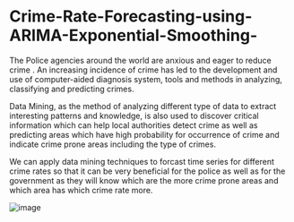 # Crime-Rate-Forecasting-using-ARIMA-Exponential-Smoothing-

 The Police agencies around the world are anxious and eager to reduce crime . An increasing incidence of crime has led to the development and use of computer-aided diagnosis system, tools and methods in analyzing, classifying and predicting crimes.
 
 Data Mining, as the method of analyzing different type of data to extract interesting patterns and knowledge, is also used to discover critical information which can help local authorities detect crime as well as predicting areas which have high probability for occurrence of crime and indicate crime prone areas including the type of crimes.
 
 We can apply data mining techniques to forcast time  series for different crime rates so that it can be very  beneficial for the police as well as for the government  as they will know which are the more crime prone  areas and which area has which crime rate more.

![image](https://user-images.githubusercontent.com/75617519/134497013-1121e568-6ac6-4f22-9c49-8e49c539e82a.png)
